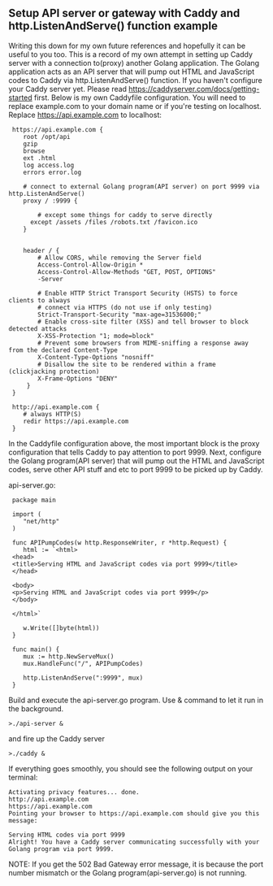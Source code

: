 ## Setup API server or gateway with Caddy and http.ListenAndServe() function example

Writing this down for my own future references and hopefully it can be useful to you too. 
This is a record of my own attempt in setting up Caddy server with a connection to(proxy) another Golang application.
The Golang application acts as an API server that will pump out HTML and JavaScript codes to Caddy via http.ListenAndServe() function.
If you haven't configure your Caddy server yet. Please read https://caddyserver.com/docs/getting-started first.
Below is my own Caddyfile configuration. You will need to replace example.com to your domain name or if you're 
testing on localhost. Replace https://api.example.com to localhost:


```
 https://api.example.com {
    root /opt/api
    gzip
    browse
    ext .html
    log access.log
    errors error.log

    # connect to external Golang program(API server) on port 9999 via http.ListenAndServe()  
    proxy / :9999 {  

        # except some things for caddy to serve directly
      except /assets /files /robots.txt /favicon.ico
    }


    header / {
        # Allow CORS, while removing the Server field
        Access-Control-Allow-Origin *
        Access-Control-Allow-Methods "GET, POST, OPTIONS"
        -Server

        # Enable HTTP Strict Transport Security (HSTS) to force clients to always
        # connect via HTTPS (do not use if only testing)
        Strict-Transport-Security "max-age=31536000;"
        # Enable cross-site filter (XSS) and tell browser to block detected attacks
        X-XSS-Protection "1; mode=block"
        # Prevent some browsers from MIME-sniffing a response away from the declared Content-Type
        X-Content-Type-Options "nosniff"
        # Disallow the site to be rendered within a frame (clickjacking protection)
        X-Frame-Options "DENY"
     }
 }
```

```
 http://api.example.com {
    # always HTTP(S)
    redir https://api.example.com
 }
 ```
 
In the Caddyfile configuration above, the most important block is the proxy configuration that tells Caddy to pay attention to port 9999.
Next, configure the Golang program(API server) that will pump out the HTML and JavaScript codes, serve other API stuff and etc to port 9999 to be picked up by Caddy.

api-server.go:

```golang
 package main

 import (
 	"net/http"
 )

 func APIPumpCodes(w http.ResponseWriter, r *http.Request) {
 	html := `<html>
 <head>
 <title>Serving HTML and JavaScript codes via port 9999</title>
 </head>

 <body>
 <p>Serving HTML and JavaScript codes via port 9999</p>
 </body>

 </html>`

 	w.Write([]byte(html))
 }
```

```golang
 func main() {
 	mux := http.NewServeMux()
 	mux.HandleFunc("/", APIPumpCodes)

 	http.ListenAndServe(":9999", mux)
 } 
```

Build and execute the api-server.go program. Use & command to let it run in the background.

```
>./api-server &
```

and fire up the Caddy server

```
>./caddy &
```

If everything goes smoothly, you should see the following output on your terminal:

```
Activating privacy features... done.
http://api.example.com
https://api.example.com
Pointing your browser to https://api.example.com should give you this message:

Serving HTML codes via port 9999
Alright! You have a Caddy server communicating successfully with your Golang program via port 9999.
```


NOTE: If you get the 502 Bad Gateway error message, it is because the port number mismatch or the
Golang program(api-server.go) is not running.
